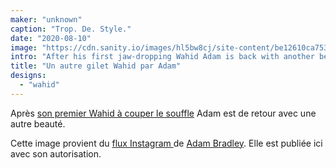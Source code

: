 ```yaml
---
maker: "unknown"
caption: "Trop. De. Style."
date: "2020-08-10"
image: "https://cdn.sanity.io/images/hl5bw8cj/site-content/be12610ca753f520a5ddebc6f034358551d9939c-1080x1349.jpg"
intro: "After his first jaw-dropping Wahid Adam is back with another beauty."
title: "Un autre gilet Wahid par Adam"
designs:
  - "wahid"
---
```



Après [son premier Wahid à couper le souffle](/showcase/wahid-by-adam/) Adam est de retour avec une autre beauté.

<Note>

Cette image provient du [flux Instagram ](https://www.instagram.com/p/CDPh9MbhWuH/) de [Adam Bradley](https://www.instagram.com/grandmarquess/). 
Elle est publiée ici avec son autorisation.

</Note>

